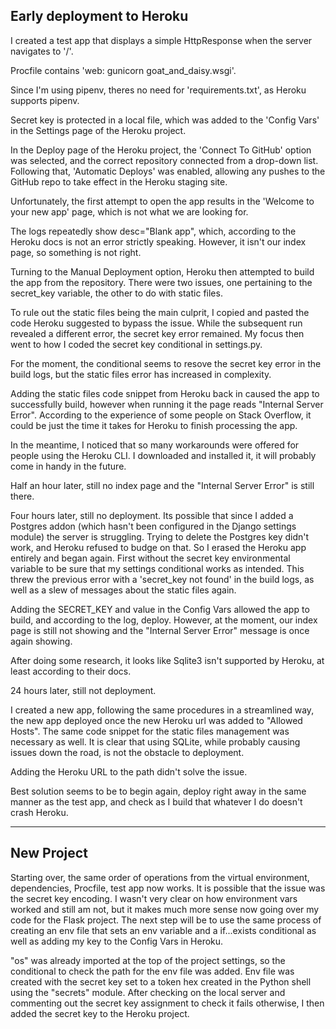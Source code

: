 ## Early deployment to Heroku

I created a test app that displays a simple HttpResponse when the server
navigates to '/'. 

Procfile contains 'web: gunicorn goat_and_daisy.wsgi'. 

Since I'm using pipenv, theres no need for 'requirements.txt', as Heroku 
supports pipenv.

Secret key is protected in a local file, which was added to the 'Config Vars'
in the Settings page of the Heroku project.

In the Deploy page of the Heroku project, the 'Connect To GitHub' option was
selected, and the correct repository connected from a drop-down list. Following
that, 'Automatic Deploys' was enabled, allowing any pushes to the GitHub repo
to take effect in the Heroku staging site.

Unfortunately, the first attempt to open the app results in the 'Welcome to
your new app' page, which is not what we are looking for. 

The logs repeatedly show desc="Blank app", which, according to the Heroku
docs is not an error strictly speaking. However, it isn't our index page, so
something is not right.

Turning to the Manual Deployment option, Heroku then attempted to build the
app from the repository. There were two issues, one pertaining to the 
secret_key variable, the other to do with static files. 

To rule out the static files being the main culprit, I copied and pasted the 
code Heroku suggested to bypass the issue. While the subsequent run revealed 
a different error, the secret key error remained. My focus then went to how
I coded the secret key conditional in settings.py.

For the moment, the conditional seems to resove the secret key error in the
build logs, but the static files error has increased in complexity. 

Adding the static files code snippet from Heroku back in caused the app to 
successfully build, however when running it the page reads "Internal Server
Error". According to the experience of some people on Stack Overflow, it could
be just the time it takes for Heroku to finish processing the app. 

In the meantime, I noticed that so many workarounds were offered for people
using the Heroku CLI. I downloaded and installed it, it will probably come in 
handy in the future.

Half an hour later, still no index page and the "Internal Server Error" is 
still there.

Four hours later, still no deployment. Its possible that since I added a 
Postgres addon (which hasn't been configured in the Django settings module)
the server is struggling. Trying to delete the Postgres key didn't work,
and Heroku refused to budge on that. So I erased the Heroku app entirely and
began again. First without the secret key environmental variable to be sure
that my settings conditional works as intended. This threw the previous error
with a 'secret_key not found' in the build logs, as well as a slew of messages
about the static files again. 

Adding the SECRET_KEY and value in the Config Vars allowed the app to build,
and according to the log, deploy. However, at the moment, our index page is 
still not showing and the "Internal Server Error" message is once again 
showing. 

After doing some research, it looks like Sqlite3 isn't supported by Heroku,
at least according to their docs. 

24 hours later, still not deployment. 

I created a new app, following the same procedures in a streamlined way, the 
new app deployed once the new Heroku url was added to "Allowed Hosts". The 
same code snippet for the static files management was necessary as well. It 
is clear that using SQLite, while probably causing issues down the
road, is not the obstacle to deployment.

Adding the Heroku URL to the path didn't solve the issue.

Best solution seems to be to begin again, deploy right away in the same manner
as the test app, and check as I build that whatever I do doesn't crash Heroku.


------------------


## New Project

Starting over, the same order of operations from the virtual environment, 
dependencies, Procfile, test app now works. It is possible that the issue was
the secret key encoding. I wasn't very clear on how environment vars worked
and still am not, but it makes much more sense now going over my code for the
Flask project. The next step will be to use the same process of creating an 
env file that sets an env variable and a if...exists conditional as well as
adding my key to the Config Vars in Heroku.

"os" was already imported at the top of the project settings, so the 
conditional to check the path for the env file was added. Env file was created
with the secret key set to a token hex created in the Python shell using the
"secrets" module. After checking on the local server and commenting out the
secret key assignment to check it fails otherwise, I then added the secret key
to the Heroku project. 

